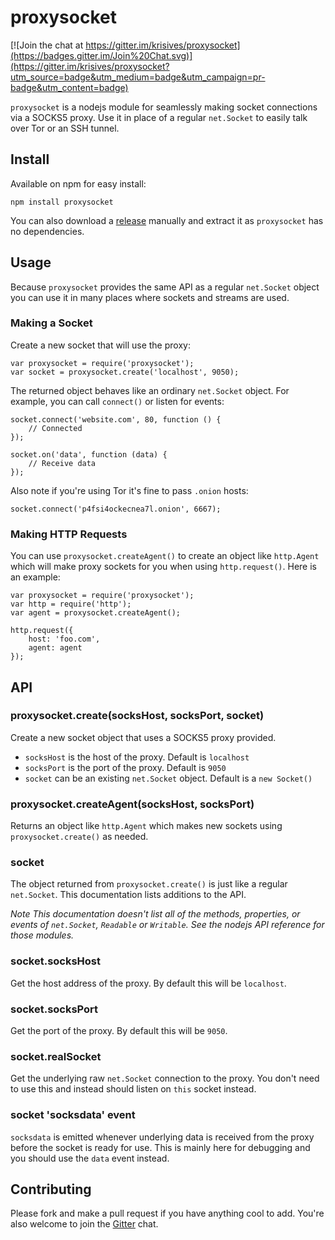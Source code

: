 # proxysocket

[![Join the chat at https://gitter.im/krisives/proxysocket](https://badges.gitter.im/Join%20Chat.svg)](https://gitter.im/krisives/proxysocket?utm_source=badge&utm_medium=badge&utm_campaign=pr-badge&utm_content=badge)

`proxysocket` is a nodejs module for seamlessly making socket connections via a
SOCKS5 proxy. Use it in place of a regular `net.Socket` to easily talk over
Tor or an SSH tunnel.

## Install

Available on npm for easy install:

	npm install proxysocket

You can also download a [release](https://github.com/krisives/proxysocket/releases) manually and
extract it as `proxysocket` has no dependencies.

## Usage

Because `proxysocket` provides the same API as a regular `net.Socket` object
you can use it in many places where sockets and streams are used.

### Making a Socket

Create a new socket that will use the proxy:

	var proxysocket = require('proxysocket');
	var socket = proxysocket.create('localhost', 9050);

The returned object behaves like an ordinary `net.Socket` object.
For example, you can call `connect()` or listen for events:

	socket.connect('website.com', 80, function () {
		// Connected
	});

	socket.on('data', function (data) {
		// Receive data
	});

Also note if you're using Tor it's fine to pass `.onion` hosts:

	socket.connect('p4fsi4ockecnea7l.onion', 6667);


### Making HTTP Requests

You can use `proxysocket.createAgent()` to create an object
like `http.Agent` which will make proxy sockets for you when using
`http.request()`. Here is an example:

	var proxysocket = require('proxysocket');
	var http = require('http');
	var agent = proxysocket.createAgent();

	http.request({
		host: 'foo.com',
		agent: agent
	});


## API

### proxysocket.create(socksHost, socksPort, socket)

Create a new socket object that uses a SOCKS5 proxy provided.

* `socksHost` is the host of the proxy. Default is `localhost`
* `socksPort` is the port of the proxy. Default is `9050`
* `socket` can be an existing `net.Socket` object. Default is a `new Socket()`

### proxysocket.createAgent(socksHost, socksPort)

Returns an object like `http.Agent` which makes new sockets
using `proxysocket.create()` as needed.

### socket

The object returned from `proxysocket.create()` is just like a regular
`net.Socket`. This documentation lists additions to the API.

*Note This documentation doesn't list all of the methods, properties,
or events of `net.Socket`, `Readable` or `Writable`. See the nodejs
API reference for those modules.*

### socket.socksHost

Get the host address of the proxy. By default this will be `localhost`.

### socket.socksPort

Get the port of the proxy. By default this will be `9050`.

### socket.realSocket

Get the underlying raw `net.Socket` connection to the proxy. You don't need
to use this and instead should listen on `this` socket instead.

### socket 'socksdata' event

`socksdata` is emitted whenever underlying data is received from the proxy
before the socket is ready for use. This is mainly here for debugging and you
should use the `data` event instead.

## Contributing

Please fork and make a pull request if you have anything cool to add. You're
also welcome to join the [Gitter](https://gitter.im/krisives/proxysocket?utm_source=badge&utm_medium=badge&utm_campaign=pr-badge&utm_content=badge) chat.
